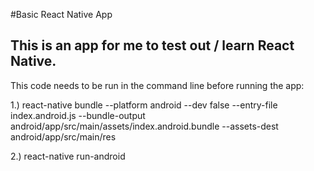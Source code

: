 #Basic React Native App

## This is an app for me to test out / learn React Native.


This code needs to be run in the command line before running the app:

1.)
react-native bundle --platform android --dev false --entry-file index.android.js --bundle-output android/app/src/main/assets/index.android.bundle --assets-dest android/app/src/main/res

2.)
react-native run-android
